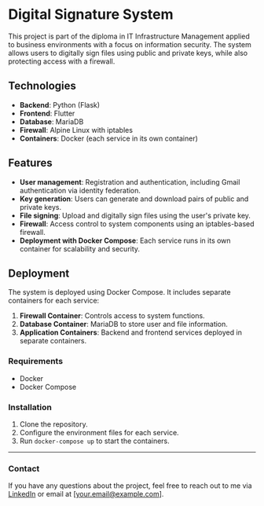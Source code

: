 # Digital Signature System

This project is part of the diploma in IT Infrastructure Management applied to business environments with a focus on information security. The system allows users to digitally sign files using public and private keys, while also protecting access with a firewall.

## Technologies
- **Backend**: Python (Flask)
- **Frontend**: Flutter
- **Database**: MariaDB
- **Firewall**: Alpine Linux with iptables
- **Containers**: Docker (each service in its own container)

## Features
- **User management**: Registration and authentication, including Gmail authentication via identity federation.
- **Key generation**: Users can generate and download pairs of public and private keys.
- **File signing**: Upload and digitally sign files using the user's private key.
- **Firewall**: Access control to system components using an iptables-based firewall.
- **Deployment with Docker Compose**: Each service runs in its own container for scalability and security.

## Deployment
The system is deployed using Docker Compose. It includes separate containers for each service:
1. **Firewall Container**: Controls access to system functions.
2. **Database Container**: MariaDB to store user and file information.
3. **Application Containers**: Backend and frontend services deployed in separate containers.

### Requirements
- Docker
- Docker Compose

### Installation
1. Clone the repository.
2. Configure the environment files for each service.
3. Run `docker-compose up` to start the containers.

---

### Contact
If you have any questions about the project, feel free to reach out to me via [LinkedIn](https://www.linkedin.com/in/your-linkedin) or email at [your.email@example.com].

